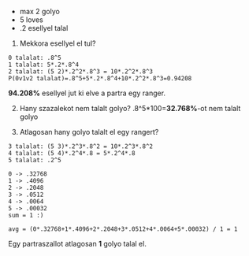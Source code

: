 - max 2 golyo
- 5 loves
- .2 esellyel talal

1. Mekkora esellyel el tul?
```
0 talalat: .8^5  
1 talalat: 5*.2*.8^4  
2 talalat: (5 2)*.2^2*.8^3 = 10*.2^2*.8^3  
P(0v1v2 talalat)=.8^5+5*.2*.8^4+10*.2^2*.8^3=0.94208
```
**94.208%** esellyel jut ki elve a partra egy ranger.

2. Hany szazalekot nem talalt golyo?
.8^5*100=**32.768%**-ot nem talalt golyo

3. Atlagosan hany golyo talalt el egy rangert?
```
3 talalat: (5 3)*.2^3*.8^2 = 10*.2^3*.8^2
4 talalat: (5 4)*.2^4*.8 = 5*.2^4*.8
5 talalat: .2^5

0 -> .32768
1 -> .4096
2 -> .2048
3 -> .0512
4 -> .0064
5 -> .00032
sum = 1 :)

avg = (0*.32768+1*.4096+2*.2048+3*.0512+4*.0064+5*.00032) / 1 = 1
```
Egy partraszallot atlagosan **1** golyo talal el.
